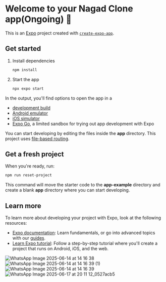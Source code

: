 # Welcome to your Nagad Clone app(Ongoing) 👋

This is an [Expo](https://expo.dev) project created with [`create-expo-app`](https://www.npmjs.com/package/create-expo-app).

## Get started

1. Install dependencies

   ```bash
   npm install
   ```

2. Start the app

   ```bash
   npx expo start
   ```

In the output, you'll find options to open the app in a

- [development build](https://docs.expo.dev/develop/development-builds/introduction/)
- [Android emulator](https://docs.expo.dev/workflow/android-studio-emulator/)
- [iOS simulator](https://docs.expo.dev/workflow/ios-simulator/)
- [Expo Go](https://expo.dev/go), a limited sandbox for trying out app development with Expo

You can start developing by editing the files inside the **app** directory. This project uses [file-based routing](https://docs.expo.dev/router/introduction).

## Get a fresh project

When you're ready, run:

```bash
npm run reset-project
```

This command will move the starter code to the **app-example** directory and create a blank **app** directory where you can start developing.

## Learn more

To learn more about developing your project with Expo, look at the following resources:

- [Expo documentation](https://docs.expo.dev/): Learn fundamentals, or go into advanced topics with our [guides](https://docs.expo.dev/guides).
- [Learn Expo tutorial](https://docs.expo.dev/tutorial/introduction/): Follow a step-by-step tutorial where you'll create a project that runs on Android, iOS, and the web.

![WhatsApp Image 2025-06-14 at 14 16 38](https://github.com/user-attachments/assets/bc9be25f-1570-47a7-834c-fd09e1c6333b)
![WhatsApp Image 2025-06-14 at 14 16 39 (1)](https://github.com/user-attachments/assets/3b88c74c-88e3-4e31-818d-275703e59add)
![WhatsApp Image 2025-06-14 at 14 16 39](https://github.com/user-attachments/assets/e698f599-918c-4f97-b11f-247c3871d033)
![WhatsApp Image 2025-06-17 at 20 11 12_0527acb5](https://github.com/user-attachments/assets/be3a6cf4-1ba2-4b89-97b7-451cf80cd7d2)



